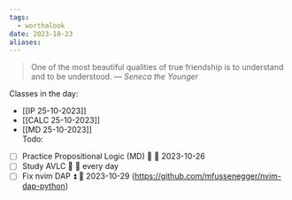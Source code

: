 ```yaml
---
tags:
  - worthalook
date: 2023-10-23
aliases:
---
```

> One of the most beautiful qualities of true friendship is to understand and to be understood.
> — <cite>Seneca the Younger</cite>

Classes in the day:
- [[IP 25-10-2023]]
- [[CALC 25-10-2023]]
- [[MD 25-10-2023]]   
Todo:
- [ ] Practice Propositional Logic (MD) 🔼 📅 2023-10-26
- [ ] Study AVLC 🔼 🔁 every day 
- [ ] Fix nvim DAP ⏫ 📅 2023-10-29 (https://github.com/mfussenegger/nvim-dap-python)